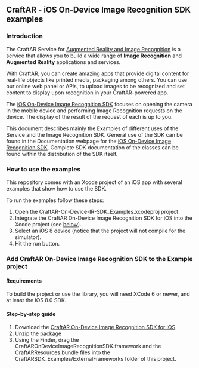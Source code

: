 ## CraftAR - iOS On-Device Image Recognition SDK examples

### Introduction

The CraftAR Service for [Augmented Reality and Image Recognition](http://catchoom.com/product/craftar/augmented-reality-and-image-recognition/) is a  service
that allows you to build a wide range of __Image Recognition__ and __Augmented Reality__ applications
and services.

With CraftAR, you can create amazing apps that provide digital content
for real-life objects like printed media, packaging among others. You
can use our online web panel or APIs, to upload images to be recognized and set
content to display upon recognition in your CraftAR-powered app.

The [iOS On-Device Image Recognition SDK](http://catchoom.com/documentation/on-device-image-recognition-sdk/ios-on-device-image-recognition-sdk/) focuses on opening the camera in the mobile device and performing
Image Recognition requests on the device. The display of the result of the request
of each is up to you.

This document describes mainly the Examples of different uses of the Service and the Image Recognition SDK.
General use of the SDK can be found in the Documentation webpage for the [iOS On-Device Image Recognition SDK](http://catchoom.com/documentation/on-device-image-recognition-sdk/ios-on-device-image-recognition-sdk/). Complete SDK documentation of the classes can be found within the distribution of the SDK itself.


### How to use the examples

This repository comes with an Xcode project of an iOS app with several
examples that show how to use the SDK.

To run the examples follow these steps:

1.  Open the CraftAR-On-Device-IR-SDK_Examples.xcodeproj project.
2.  Integrate the CraftAR On-Device Image Recognition SDK for iOS into the Xcode project (see [below](#step-by-step-guide)).
3.  Select an iOS 8 device (notice that the project will not compile for the simulator).
4.  Hit the run button.

### Add CraftAR On-Device Image Recognition SDK to the Example project

#### Requirements

To build the project or use the library, you will need XCode 6 or newer,
and at least the iOS 8.0 SDK.

#### Step-by-step guide
1.  Download the [CraftAR On-Device Image Recognition SDK for iOS](http://catchoom.com/product/craftar/augmented-reality-and-image-recognition-sdk/#download-mobile-sdk).
2.  Unzip the package
3.  Using the Finder, drag the CraftAROnDeviceImageRecognitionSDK.framework and the CraftARResources.bundle files into the CraftARSDK_Examples/ExternalFrameworks folder of this project.
